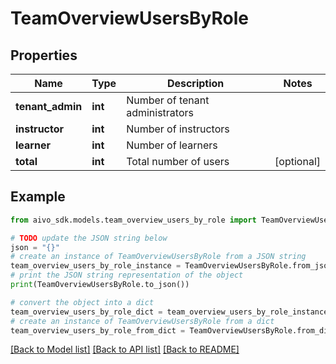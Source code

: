 # TeamOverviewUsersByRole

## Properties

Name | Type | Description | Notes
------------ | ------------- | ------------- | -------------
**tenant_admin** | **int** | Number of tenant administrators |
**instructor** | **int** | Number of instructors |
**learner** | **int** | Number of learners |
**total** | **int** | Total number of users | [optional]

## Example

```python
from aivo_sdk.models.team_overview_users_by_role import TeamOverviewUsersByRole

# TODO update the JSON string below
json = "{}"
# create an instance of TeamOverviewUsersByRole from a JSON string
team_overview_users_by_role_instance = TeamOverviewUsersByRole.from_json(json)
# print the JSON string representation of the object
print(TeamOverviewUsersByRole.to_json())

# convert the object into a dict
team_overview_users_by_role_dict = team_overview_users_by_role_instance.to_dict()
# create an instance of TeamOverviewUsersByRole from a dict
team_overview_users_by_role_from_dict = TeamOverviewUsersByRole.from_dict(team_overview_users_by_role_dict)
```

[[Back to Model list]](../README.md#documentation-for-models) [[Back to API list]](../README.md#documentation-for-api-endpoints) [[Back to README]](../README.md)
